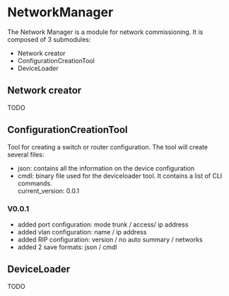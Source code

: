 # NetworkManager

The Network Manager is a module for network commissioning. It is composed of 3 submodules:
- Network creator
- ConfigurationCreationTool
- DeviceLoader

## Network creator
TODO

## ConfigurationCreationTool
Tool for creating a switch or router configuration. The tool will create several files:
- json: contains all the information on the device configuration
- cmdl: binary file used for the deviceloader tool. It contains a list of CLI commands.  
current_version: 0.0.1

### V0.0.1
- added port configuration: mode trunk / access/ ip address
- added vlan configuration: name / ip address
- added RIP configuration: version / no auto summary / networks
- added 2 save formats: json / cmdl

## DeviceLoader
TODO